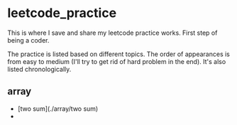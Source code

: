 # leetcode_practice

This is where I save and share my leetcode practice works. 
First step of being a coder.

The practice is listed based on different topics. 
The order of appearances is from easy to medium
(I'll try to get rid of hard problem in the end). 
It's also listed chronologically.

## array

- [two sum](./array/two sum)
- 